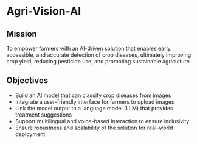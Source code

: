 # Agri-Vision-AI

## Mission

To empower farmers with an AI-driven solution that enables early, accessible, and accurate detection of crop diseases, ultimately improving crop yield, reducing pesticide use, and promoting sustainable agriculture.

## Objectives

- Build an AI model that can classify crop diseases from images
- Integrate a user-friendly interface for farmers to upload images
- Link the model output to a language model (LLM) that provides treatment suggestions
- Support multilingual and voice-based interaction to ensure inclusivity
- Ensure robustness and scalability of the solution for real-world deployment
